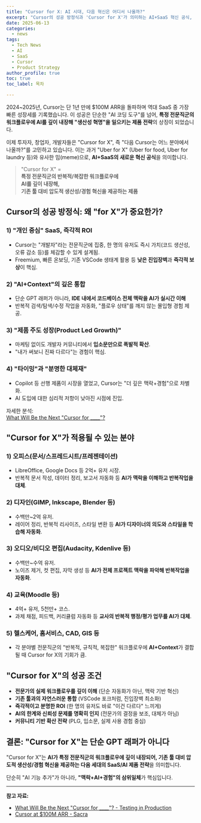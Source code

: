 ```yaml
---
title: "Cursor for X: AI 시대, 다음 혁신은 어디서 나올까?"
excerpt: "Cursor의 성공 방정식과 'Cursor for X'가 의미하는 AI+SaaS 혁신 공식, 그리고 각 산업별 적용 가능성과 성공 조건을 분석한다."
date: 2025-06-13
categories:
  - news
tags:
  - Tech News
  - AI
  - SaaS
  - Cursor
  - Product Strategy
author_profile: true
toc: true
toc_label: 목차

---
```


2024~2025년, Cursor는 단 1년 만에 $100M ARR을 돌파하며 역대 SaaS 중 가장 빠른 성장세를 기록했습니다. 이 성공은 단순한 "AI 코딩 도구"를 넘어, **특정 전문직군의 워크플로우에 AI를 깊이 내장해 "생산성 혁명"을 일으키는 제품 전략**의 상징이 되었습니다.

이제 투자자, 창업자, 개발자들은 "Cursor for X", 즉 "다음 Cursor는 어느 분야에서 나올까?"를 고민하고 있습니다. 이는 과거 "Uber for X" (Uber for food, Uber for laundry 등)와 유사한 밈(meme)으로, **AI+SaaS의 새로운 혁신 공식**을 의미합니다.

> "Cursor for X" =  
> **특정 전문직군의 반복적/복잡한 워크플로우에  
> AI를 깊이 내장해,  
> 기존 툴 대비 압도적 생산성/경험 혁신을 제공하는 제품**

## Cursor의 성공 방정식: 왜 "for X"가 중요한가?

### 1) "개인 중심" SaaS, 즉각적 ROI
- Cursor는 "개발자"라는 전문직군에 집중, 한 명의 유저도 즉시 가치(코드 생산성, 오류 감소 등)를 체감할 수 있게 설계됨.
- Freemium, 빠른 온보딩, 기존 VSCode 생태계 활용 등 **낮은 진입장벽**과 **즉각적 보상**이 핵심.

### 2) "AI+Context"의 깊은 통합
- 단순 GPT 래퍼가 아니라, **IDE 내에서 코드베이스 전체 맥락을 AI가 실시간 이해**
- 반복적 검색/탐색/수정 작업을 자동화, "플로우 상태"를 깨지 않는 몰입형 경험 제공.

### 3) "제품 주도 성장(Product Led Growth)"
- 마케팅 없이도 개발자 커뮤니티에서 **입소문만으로 폭발적 확산**.
- "내가 써보니 진짜 다르다"는 경험이 핵심.

### 4) "타이밍"과 "분명한 대체재"
- Copilot 등 선행 제품이 시장을 열었고, Cursor는 "더 깊은 맥락+경험"으로 차별화.
- AI 도입에 대한 심리적 저항이 낮아진 시점에 진입.

자세한 분석:  
[What Will Be the Next "Cursor for ____"?](https://testinprod.substack.com/p/who-will-be-the-next-cursor-for-____)

## "Cursor for X"가 적용될 수 있는 분야

### 1) 오피스(문서/스프레드시트/프레젠테이션)
- LibreOffice, Google Docs 등 2억+ 유저 시장.
- 반복적 문서 작성, 데이터 정리, 보고서 자동화 등 **AI가 맥락을 이해하고 반복작업을 대체**.

### 2) 디자인(GIMP, Inkscape, Blender 등)
- 수백만~2억 유저.
- 레이어 정리, 반복적 리사이즈, 스타일 변환 등 **AI가 디자이너의 의도와 스타일을 학습해 자동화**.

### 3) 오디오/비디오 편집(Audacity, Kdenlive 등)
- 수백만~수억 유저.
- 노이즈 제거, 컷 편집, 자막 생성 등 **AI가 전체 프로젝트 맥락을 파악해 반복작업을 자동화**.

### 4) 교육(Moodle 등)
- 4억+ 유저, 5천만+ 코스.
- 과제 채점, 피드백, 커리큘럼 자동화 등 **교사의 반복적 행정/평가 업무를 AI가 대체**.

### 5) 헬스케어, 홈서비스, CAD, GIS 등
- 각 분야별 전문직군의 "반복적, 규칙적, 복잡한" 워크플로우에 **AI+Context**가 결합될 때 Cursor for X의 기회가 큼.

## "Cursor for X"의 성공 조건

- **전문가의 실제 워크플로우를 깊이 이해** (단순 자동화가 아닌, 맥락 기반 혁신)
- **기존 툴과의 자연스러운 통합** (VSCode 포크처럼, 진입장벽 최소화)
- **즉각적이고 분명한 ROI** (한 명의 유저도 바로 "이건 다르다" 느끼게)
- **AI의 한계와 신뢰성 문제를 명확히 인지** (전문가의 결정을 보조, 대체가 아님)
- **커뮤니티 기반 확산 전략** (PLG, 입소문, 실제 사용 경험 중심)

## 결론: "Cursor for X"는 단순 GPT 래퍼가 아니다

"Cursor for X"는 **AI가 특정 전문직군의 워크플로우에 깊이 내장되어, 기존 툴 대비 압도적 생산성/경험 혁신을 제공하는 다음 세대의 SaaS/AI 제품 전략**을 의미합니다.

단순히 "AI 기능 추가"가 아니라, **"맥락+AI+경험"의 삼위일체**가 핵심입니다.

---

**참고 자료:**
- [What Will Be the Next "Cursor for ____"? - Testing in Production](https://testinprod.substack.com/p/who-will-be-the-next-cursor-for-____)
- [Cursor at $100M ARR - Sacra](https://sacra.com/research/cursor-at-100m-arr/) 